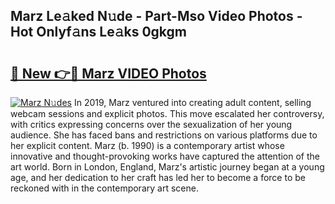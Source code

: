 ## Marz Le𝚊ked N𝚞de - Part-Mso Video Photos - Hot Onlyf𝚊ns Le𝚊ks 0gkgm

# <h2><a href="http://ab73364.deff.icu/?id=Marz">🔗 New 👉🔴 Marz VIDEO Photos</a></h2>

[![Marz N𝚞des](https://i.imgur.com/rIISA9y.gif)](http://ab73364.deff.icu/?id=Marz)
In 2019, Marz ventured into creating adult content, selling webcam sessions and explicit photos. This move escalated her controversy, with critics expressing concerns over the sexualization of her young audience. She has faced bans and restrictions on various platforms due to her explicit content. Marz (b. 1990) is a contemporary artist whose innovative and thought-provoking works have captured the attention of the art world. Born in London, England, Marz's artistic journey began at a young age, and her dedication to her craft has led her to become a force to be reckoned with in the contemporary art scene.
